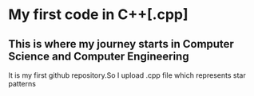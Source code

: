 # My first code in C++[.cpp]
## This is where my journey starts in **Computer Science** and **Computer Engineering**
It is my first github repository.So I upload .cpp file which represents star patterns
